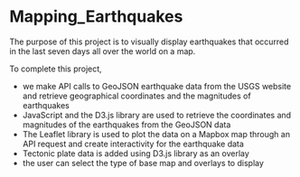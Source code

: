 # Mapping_Earthquakes

The purpose of this project is to visually display earthquakes that occurred in the last seven days all over the world on a map.


To complete this project,
- we make API calls to GeoJSON earthquake data from the USGS website and retrieve geographical coordinates and the magnitudes of earthquakes
- JavaScript and the D3.js library are used to retrieve the coordinates and magnitudes of the earthquakes from the GeoJSON data
- The Leaflet library is used to plot the data on a Mapbox map through an API request and create interactivity for the earthquake data
- Tectonic plate data is added using D3.js library as an overlay
- the user can select the type of base map and overlays to display

